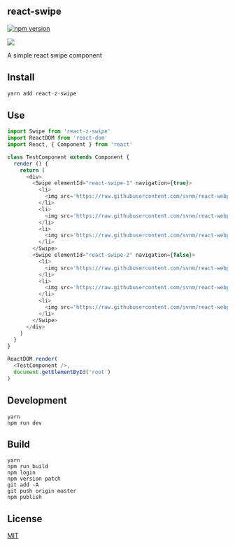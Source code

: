## react-swipe

[![npm version](https://badge.fury.io/js/react-swipr.svg)](https://badge.fury.io/js/react-z-swipe)

![](https://raw.githubusercontent.com/react-z/react-swipe/master/example/screenshot.gif)

A simple react swipe component

## Install

``` js
yarn add react-z-swipe
```

## Use

``` js
import Swipe from 'react-z-swipe'
import ReactDOM from 'react-dom'
import React, { Component } from 'react'

class TestComponent extends Component {
  render () {
    return (
      <div>
        <Swipe elementId="react-swipe-1" navigation={true}>
          <li>
            <img src='https://raw.githubusercontent.com/svnm/react-webpack-example/master/images/react.png' />
          </li>
          <li>
            <img src='https://raw.githubusercontent.com/svnm/react-webpack-example/master/images/styled-components.png' />
          </li>
          <li>
            <img src='https://raw.githubusercontent.com/svnm/react-webpack-example/master/images/webpack.png' />
          </li>
        </Swipe>
        <Swipe elementId="react-swipe-2" navigation={false}>
          <li>
            <img src='https://raw.githubusercontent.com/svnm/react-webpack-example/master/images/react.png' />
          </li>
          <li>
            <img src='https://raw.githubusercontent.com/svnm/react-webpack-example/master/images/styled-components.png' />
          </li>
          <li>
            <img src='https://raw.githubusercontent.com/svnm/react-webpack-example/master/images/webpack.png' />
          </li>
        </Swipe>
      </div>
    )
  }
}

ReactDOM.render(
  <TestComponent />,
  document.getElementById('root')
)
```

## Development
    yarn
    npm run dev

## Build
    yarn
    npm run build
    npm login
    npm version patch
    git add -A
    git push origin master
    npm publish

## License

[MIT](http://isekivacenz.mit-license.org/)
